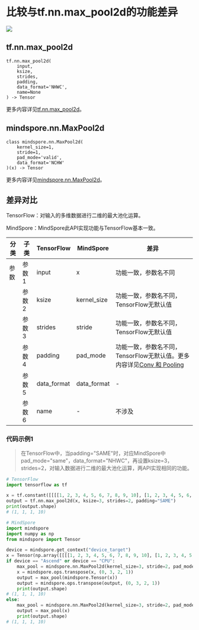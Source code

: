 # 比较与tf.nn.max_pool2d的功能差异

<a href="https://gitee.com/mindspore/docs/blob/r1.11/docs/mindspore/source_zh_cn/note/api_mapping/tensorflow_diff/MaxPool2d.md" target="_blank"><img src="https://mindspore-website.obs.cn-north-4.myhuaweicloud.com/website-images/r1.11/resource/_static/logo_source.png"></a>

## tf.nn.max_pool2d

```text
tf.nn.max_pool2d(
    input,
    ksize,
    strides,
    padding,
    data_format='NHWC',
    name=None
) -> Tensor
```

更多内容详见[tf.nn.max_pool2d](https://tensorflow.google.cn/versions/r2.6/api_docs/python/tf/nn/max_pool2d)。

## mindspore.nn.MaxPool2d

```text
class mindspore.nn.MaxPool2d(
    kernel_size=1,
    stride=1,
    pad_mode='valid',
    data_format='NCHW'
)(x) -> Tensor
```

更多内容详见[mindspore.nn.MaxPool2d](https://www.mindspore.cn/docs/zh-CN/r1.11/api_python/nn/mindspore.nn.MaxPool2d.html)。

## 差异对比

TensorFlow：对输入的多维数据进行二维的最大池化运算。

MindSpore：MindSpore此API实现功能与TensorFlow基本一致。

| 分类 | 子类 |TensorFlow | MindSpore | 差异 |
| --- | --- | --- | --- |---|
|参数 | 参数1 | input | x |功能一致，参数名不同 |
| | 参数2 | ksize | kernel_size | 功能一致，参数名不同，TensorFlow无默认值 |
| | 参数3 | strides | stride | 功能一致，参数名不同，TensorFlow无默认值 |
| | 参数4 | padding | pad_mode | 功能一致，参数名不同，TensorFlow无默认值。更多内容详见[Conv 和 Pooling](https://www.mindspore.cn/docs/zh-CN/r1.11/migration_guide/typical_api_comparision.html#conv-%E5%92%8C-pooling) |
| | 参数5 | data_format | data_format | - |
| | 参数6 | name | - | 不涉及 |

### 代码示例1

> 在TensorFlow中，当padding="SAME"时，对应MindSpore中pad_mode="same"，data_format="NHWC"，再设置ksize=3，strides=2，对输入数据进行二维的最大池化运算，两API实现相同的功能。

```python
# TensorFlow
import tensorflow as tf

x = tf.constant([[[[1, 2, 3, 4, 5, 6, 7, 8, 9, 10], [1, 2, 3, 4, 5, 6, 7, 8, 9, 10]]]], dtype=tf.float32)
output = tf.nn.max_pool2d(x, ksize=3, strides=2, padding="SAME")
print(output.shape)
# (1, 1, 1, 10)

# MindSpore
import mindspore
import numpy as np
from mindspore import Tensor

device = mindspore.get_context("device_target")
x = Tensor(np.array([[[[1, 2, 3, 4, 5, 6, 7, 8, 9, 10], [1, 2, 3, 4, 5, 6, 7, 8, 9, 10]]]]).astype(np.float32))
if device == "Ascend" or device == "CPU":
    max_pool = mindspore.nn.MaxPool2d(kernel_size=3, stride=2, pad_mode='same')
    x = mindspore.ops.transpose(x, (0, 3, 2, 1))
    output = max_pool(mindspore.Tensor(x))
    output = mindspore.ops.transpose(output, (0, 3, 2, 1))
    print(output.shape)
# (1, 1, 1, 10)
else:
    max_pool = mindspore.nn.MaxPool2d(kernel_size=3, stride=2, pad_mode='same', data_format='NHWC')
    output = max_pool(x)
    print(output.shape)
# (1, 1, 1, 10)
```
